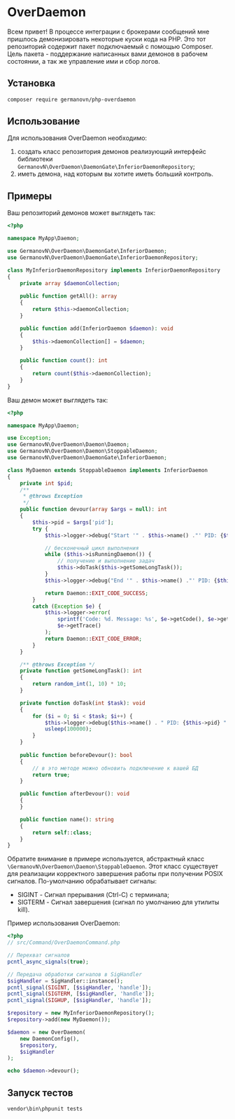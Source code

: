 # OverDaemon

Всем привет! В процессе интеграции с брокерами сообщений мне пришлось демонизировать некоторые куски кода на PHP. Это тот репозиторий содержит пакет подключаемый с помощью Composer. Цель пакета - поддержание написанных вами демонов в рабочем состоянии, а так же управление ими и сбор логов.

## Установка

```bash
composer require germanovn/php-overdaemon
```

## Использование

Для использования OverDaemon необходимо:
1. создать класс репозитория демонов реализующий интерфейс библиотеки `GermanovN\OverDaemon\DaemonGate\InferiorDaemonRepository`;
2. иметь демона, над которым вы хотите иметь больший контроль.

## Примеры

Ваш репозиторий демонов может выглядеть так:
```php
<?php

namespace MyApp\Daemon;

use GermanovN\OverDaemon\DaemonGate\InferiorDaemon;
use GermanovN\OverDaemon\DaemonGate\InferiorDaemonRepository;

class MyInferiorDaemonRepository implements InferiorDaemonRepository
{
    private array $daemonCollection;
    
    public function getAll(): array
    {
        return $this->daemonCollection;
    }

    public function add(InferiorDaemon $daemon): void
    {
        $this->daemonCollection[] = $daemon;
    }

    public function count(): int
    {
        return count($this->daemonCollection);
    }
}
```

Ваш демон может выглядеть так:
```php
<?php

namespace MyApp\Daemon;

use Exception;
use GermanovN\OverDaemon\Daemon\Daemon;
use GermanovN\OverDaemon\Daemon\StoppableDaemon;
use GermanovN\OverDaemon\DaemonGate\InferiorDaemon;

class MyDaemon extends StoppableDaemon implements InferiorDaemon
{
    private int $pid;
    /**
     * @throws Exception
     */
    public function devour(array $args = null): int
    {
        $this->pid = $args['pid'];
        try {
            $this->logger->debug("Start '" . $this->name() ."' PID: {$this->pid}");

            // бесконечный цикл выполнения
            while ($this->isRunningDaemon()) {
                // получение и выполнение задач
                $this->doTask($this->getSomeLongTask());
            }
            $this->logger->debug("End '" . $this->name() ."' PID: {$this->pid}");

            return Daemon::EXIT_CODE_SUCCESS;
        }
        catch (Exception $e) {
            $this->logger->error(
                sprintf('Code: %d. Message: %s', $e->getCode(), $e->getMessage()),
                $e->getTrace()
            );
            return Daemon::EXIT_CODE_ERROR;
        }
    }

    /** @throws Exception */
    private function getSomeLongTask(): int
    {
        return random_int(1, 10) * 10;
    }

    private function doTask(int $task): void
    {
        for ($i = 0; $i < $task; $i++) {
            $this->logger->debug($this->name() . " PID: {$this->pid} " . $i);
            usleep(100000);
        }
    }
    
    public function beforeDevour(): bool
    {
        // в это методе можно обновить подключение к вашей БД
        return true;
    }

    public function afterDevour(): void
    {
    }

    public function name(): string
    {
        return self::class;
    }
}
```

Обратите внимание в примере используется, абстрактный класс `\GermanovN\OverDaemon\Daemon\StoppableDaemon`.
Этот класс существует для реализации корректного завершения работы при получении POSIX сигналов.
По-умолчанию обрабатывает сигналы:
* SIGINT - Сигнал прерывания (Ctrl-C) с терминала;
* SIGTERM - Сигнал завершения (сигнал по умолчанию для утилиты kill).

Пример использования OverDaemon:
```php
<?php
// src/Command/OverDaemonCommand.php

// Перехват сигналов
pcntl_async_signals(true);

// Передача обработки сигналов в SigHandler
$sigHandler = SigHandler::instance();
pcntl_signal(SIGINT, [$sigHandler, 'handle']);
pcntl_signal(SIGTERM, [$sigHandler, 'handle']);
pcntl_signal(SIGHUP, [$sigHandler, 'handle']);

$repository = new MyInferiorDaemonRepository();
$repository->add(new MyDaemon());

$daemon = new OverDaemon(
    new DaemonConfig(),
    $repository,
    $sigHandler
);

echo $daemon->devour();
```

## Запуск тестов

```bash
vendor\bin\phpunit tests
```
